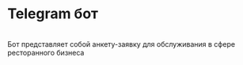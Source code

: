 <h1>Telegram бот</h1>
<br>Бот представляет собой анкету-заявку для обслуживания в сфере ресторанного бизнеса</br>
